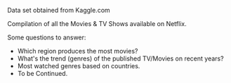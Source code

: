 Data set obtained from Kaggle.com

Compilation of all the Movies & TV Shows available on Netflix.

Some questions to answer:
- Which region produces the most movies?
- What's the trend (genres) of the published TV/Movies on recent years?
- Most watched genres based on countries.
- To be Continued.

